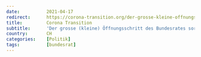 ```yaml
---
date:          2021-04-17
redirect:      https://corona-transition.org/der-grosse-kleine-offnungsschritt-des-bundesrates-sorgt-bei-den-linken-fur
title:         Corona Transition
subtitle:      'Der grosse (kleine) Öffnungsschritt des Bundesrates sorgt bei den Linken für heisse Köpfe'
country:       CH
categories:    [Politik]
tags:          [bundesrat]
---
```

